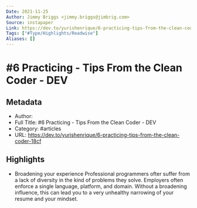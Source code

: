 ```yaml
---
Date: 2021-11-25
Author: Jimmy Briggs <jimmy.briggs@jimbrig.com>
Source: instapaper
Link: https://dev.to/yurishenrique/6-practicing-tips-from-the-clean-coder-18cf
Tags: ["#Type/Highlights/Readwise"]
Aliases: []
---
```

# #6 Practicing - Tips From the Clean Coder - DEV

## Metadata
- Author: 
- Full Title: #6 Practicing - Tips From the Clean Coder - DEV
- Category: #articles
- URL: https://dev.to/yurishenrique/6-practicing-tips-from-the-clean-coder-18cf

## Highlights
- Broadening your experience
  Professional programmers ofter suffer from a lack of diversity in the kind of problems they solve. Employers often enforce a single language, platform, and domain. Without a broadening influence, this can lead you to a very unhealthy narrowing of your resume and your mindset.
